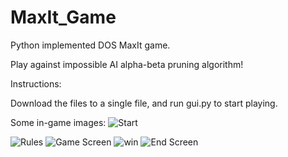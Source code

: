 # MaxIt_Game
Python implemented DOS MaxIt game.

Play against impossible AI alpha-beta pruning algorithm!

Instructions:


Download the files to a single file, and run gui.py to start playing.




Some in-game images:
![Start](https://github.com/user-attachments/assets/a440040a-cd40-4cdc-9fd9-416aa47b367c)

![Rules](https://github.com/user-attachments/assets/7c094197-ff6a-49b3-ba9a-5ee8e05bf242)
![Game Screen](https://github.com/user-attachments/assets/6128a731-b974-4b66-ab66-c8268d4f8af8)
![win](https://github.com/user-attachments/assets/bcf4ff46-1fa1-4097-8392-ef8b3dc9a77c)
![End Screen](https://github.com/user-attachments/assets/294e4484-754c-4772-95df-d7277a099176)
